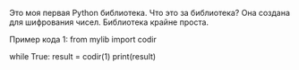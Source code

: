 Это моя первая Python библиотека. 
Что это за библиотека? Она создана для шифрования чисел. Библиотека крайне проста.

Пример кода 1: 
from mylib import codir

while True: result = codir(1) print(result)
